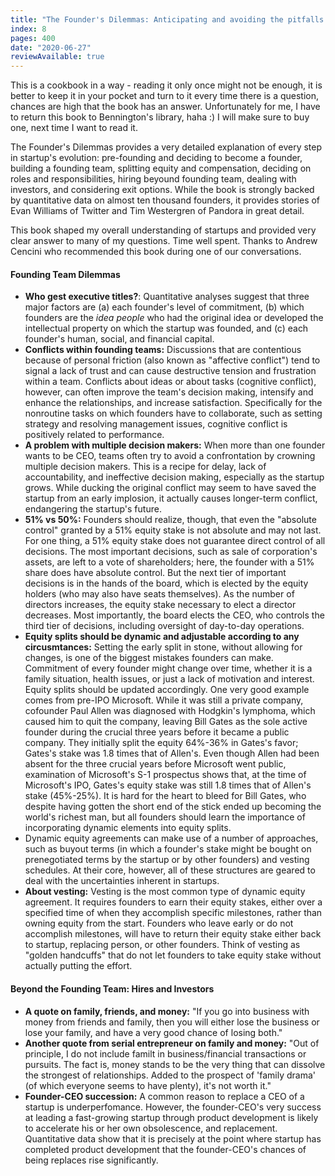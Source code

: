 ```yaml
---
title: "The Founder's Dilemmas: Anticipating and avoiding the pitfalls that can sink a startup by Noam Wasserman"
index: 8
pages: 400
date: "2020-06-27"
reviewAvailable: true
---
```


This is a cookbook in a way - reading it only once might not be enough, it is better to keep it in your pocket and turn to it every time there is a question, chances are high that the book has an answer. Unfortunately for me, I have to return this book to Bennington's library, haha :) I will make sure to buy one, next time I want to read it. 

The Founder's Dilemmas provides a very detailed explanation of every step in startup's evolution: pre-founding and deciding to become a founder, building a founding team, splitting equity and compensation, deciding on roles and responsibilities, hiring beyound founding team, dealing with investors, and considering exit options. While the book is strongly backed by quantitative data on almost ten thousand founders, it provides stories of Evan Williams of Twitter and Tim Westergren of Pandora in great detail. 

This book shaped my overall understanding of startups and provided very clear answer to many of my questions. Time well spent. Thanks to Andrew Cencini who recommended this book during one of our conversations.

#### Founding Team Dilemmas

- **Who gest executive titles?**: Quantitative analyses suggest that three major factors are (a) each founder's level of commitment, (b) which founders are the *idea people* who had the original idea or developed the intellectual property on which the startup was founded, and (c) each founder's human, social, and financial capital.
- **Conflicts within founding teams:** Discussions that are contentious because of personal friction (also known as "affective conflict") tend to signal a lack of trust and can cause destructive tension and frustration within a team. Conflicts about ideas or about tasks (cognitive conflict), however, can often improve the team's decision making, intensify and enhance the relationships, and increase satisfaction. Specifically for the nonroutine tasks on which founders have to collaborate, such as setting strategy and resolving management issues, cognitive conflict is positively related to performance. 
- **A problem with multiple decision makers:** When more than one founder wants to be CEO, teams often try to avoid a confrontation by crowning multiple decision makers. This is a recipe for delay, lack of accountability, and ineffective decision making, especially as the startup grows. While ducking the original conflict may seem to have saved the startup from an early implosion, it actually causes longer-term conflict, endangering the startup's future. 
- **51% vs 50%:** Founders should realize, though, that even the "absolute control" granted by a 51% equity stake is not absolute and may not last. For one thing, a 51% equity stake does not guarantee direct control of all decisions. The most important decisions, such as sale of corporation's assets, are left to a vote of shareholders; here, the founder with a 51% share does have absolute control. But the next tier of important decisions is in the hands of the board, which is elected by the equity holders (who may also have seats themselves). As the number of directors increases, the equity stake necessary to elect a director decreases. Most importantly, the board elects the CEO, who controls the third tier of decisions, including oversight of day-to-day operations. 
- **Equity splits should be dynamic and adjustable according to any circusmtances:** Setting the early split in stone, without allowing for changes, is one of the biggest mistakes founders can make. Commitment of every founder might change over time, whether it is a family situation, health issues, or just a lack of motivation and interest. Equity splits should be updated accordingly. One very good example comes from pre-IPO Microsoft. While it was still a private company, cofounder Paul Allen was diagnosed with Hodgkin's lymphoma, which caused him to quit the company, leaving Bill Gates as the sole active founder during the crucial three years before it became a public company. They initially split the equity 64%-36% in Gates's favor; Gates's stake was 1.8 times that of Allen's. Even though Allen had been absent for the three crucial years before Microsoft went public, examination of Microsoft's S-1 prospectus shows that, at the time of Microsoft's IPO, Gates's equity stake was still 1.8 times that of Allen's stake (45%-25%). It is hard for the heart to bleed for Bill Gates, who despite having gotten the short end of the stick ended up becoming the world's richest man, but all founders should learn the importance of incorporating dynamic elements into equity splits.
- Dynamic equity agreements can make use of a number of approaches, such as buyout terms (in which a founder's stake might be bought on prenegotiated terms by the startup or by other founders) and vesting schedules. At their core, however, all of these structures are geared to deal with the uncertainties inherent in startups. 
- **About vesting:** Vesting is the most common type of dynamic equity agreement. It requires founders to earn their equity stakes, either over a specified time of when they accomplish specific milestones, rather than owning equity from the start. Founders who leave early or do not accomplish milestones, will have to return their equity stake either back to startup, replacing person, or other founders. Think of vesting as "golden handcuffs" that do not let founders to take equity stake without actually putting the effort. 


#### Beyond the Founding Team: Hires and Investors

- **A quote on family, friends, and money:** "If you go into business with money from friends and family, then you will either lose the business or lose your family, and have a very good chance of losing both."
- **Another quote from serial entrepreneur on family and money:** "Out of principle, I do not include familt in business/financial transactions or pursuits. The fact is, money stands to be the very thing that can dissolve the strongest of relationships. Added to the prospect of 'family drama' (of which everyone seems to have plenty), it's not worth it."
- **Founder-CEO succession:** A common reason to replace a CEO of a startup is underperfomance. However, the founder-CEO's very success at leading a fast-growing startup through product development is likely to accelerate his or her own obsolescence, and replacement. Quantitative data show that it is precisely at the point where startup has completed product development that the founder-CEO's chances of being replaces rise significantly. 
 

